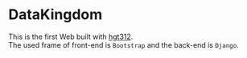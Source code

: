 # DataKingdom
This is the first Web built with [hgt312](https://github.com/hgt312).  
The used frame of front-end is `Bootstrap` and the back-end is `Django`.
